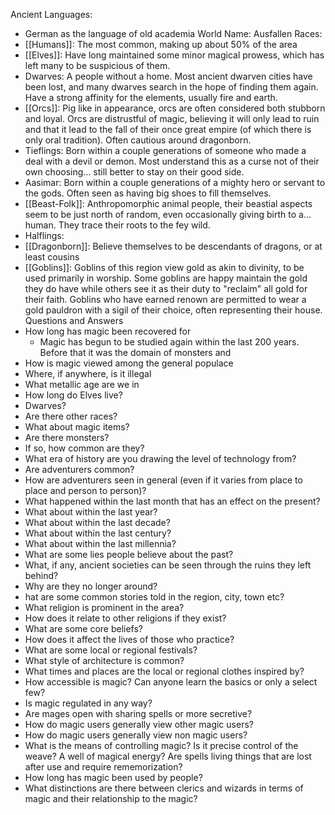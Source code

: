 Ancient Languages: 
 - German as the language of old academia 
World Name:  Ausfallen
Races:
- [[Humans]]: The most common, making up about 50% of the area
- [[Elves]]: Have long maintained some minor magical prowess, which has left many to be suspicious of them. 
- Dwarves: A people without a home. Most ancient dwarven cities have been lost, and many dwarves search in the hope of finding them again. Have a strong affinity for the elements, usually fire and earth.
- [[Orcs]]: Pig like in appearance, orcs are often considered both stubborn and loyal. Orcs are distrustful of magic, believing it will only lead to ruin and that it lead to the fall of their once great empire (of which there is only oral tradition). Often cautious around dragonborn.
- Tieflings: Born within a couple generations of someone who made a deal with a devil or demon. Most understand this as a curse not of their own choosing... still better to stay on their good side.
- Aasimar: Born within a couple generations of a mighty hero or servant to the gods. Often seen as having big shoes to fill themselves.
- [[Beast-Folk]]: Anthropomorphic animal people, their beastial aspects seem to be just north of random, even occasionally giving birth to a... human. They trace their roots to the fey wild.
- Halflings:
- [[Dragonborn]]: Believe themselves to be descendants of dragons, or at least cousins
- [[Goblins]]: Goblins of this region view gold as akin to divinity, to be used primarily in worship. Some goblins are happy maintain the gold they do have while others see it as their duty to "reclaim" all gold for their faith. Goblins who have earned renown are permitted to wear a gold pauldron with a sigil of their choice, often representing their house. 
Questions and Answers
- How long has magic been recovered for
	- Magic has begun to be studied again within the last 200 years. Before that it was the domain of monsters and 
- How is magic viewed among the general populace
- Where, if anywhere, is it illegal
- What metallic age are we in
- How long do Elves live?
- Dwarves?
- Are there other races?
- What about magic items?
- Are there monsters?
- If so, how common are they?
- What era of history are you drawing the level of technology from?
- Are adventurers common?
- How are adventurers seen in general (even if it varies from place to place and person to person)?
- What happened within the last month that has an effect on the present?
- What about within the last year?
- What about within the last decade?
- What about within the last century?
- What about within the last millennia? 
- What are some lies people believe about the past?
- What, if any, ancient societies can be seen through the ruins they left behind?
- Why are they no longer around?
- hat are some common stories told in the region, city, town etc?
- What religion is prominent in the area?
- How does it relate to other religions if they exist?
- What are some core beliefs? 
- How does it affect the lives of those who practice?
- What are some local or regional festivals?
- What style of architecture is common?
- What times and places are the local or regional clothes inspired by?
- How accessible is magic? Can anyone learn the basics or only a select few?
- Is magic regulated in any way?
- Are mages open with sharing spells or more secretive?
- How do magic users generally view other magic users?
- How do magic users generally view non magic users?
- What is the means of controlling magic? Is it precise control of the weave? A well of magical energy? Are spells living things that are lost after use and require rememorization?
- How long has magic been used by people?
- What distinctions are there between clerics and wizards in terms of magic and their relationship to the magic?


